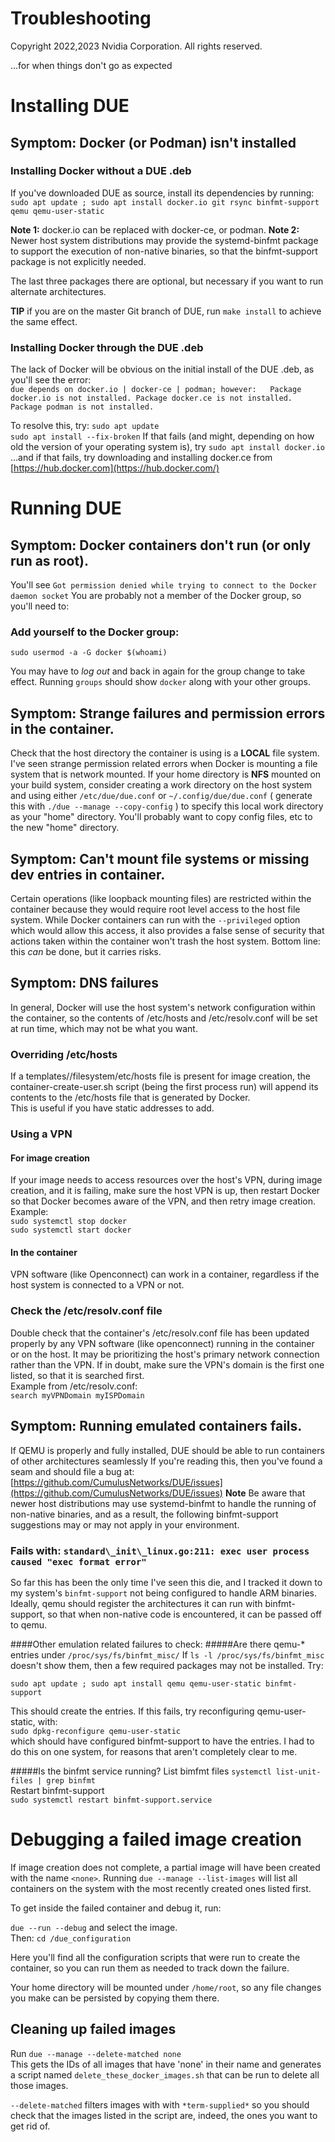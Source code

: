 # Troubleshooting
Copyright 2022,2023 Nvidia Corporation.  All rights reserved.

...for when things don't go as expected

# Installing DUE

## Symptom: Docker (or Podman) isn't installed

### Installing Docker without a DUE .deb
If you've downloaded DUE as source, install its dependencies by running:
`sudo apt update ; sudo apt install docker.io git rsync binfmt-support qemu qemu-user-static`    
  
**Note 1:**  docker.io can be replaced with docker-ce, or podman.
**Note 2:**  Newer host system distributions may provide the systemd-binfmt package to support
              the execution of non-native binaries, so that the binfmt-support package is not explicitly needed.

The last three packages there are optional, but necessary if you want to run alternate architectures.

**TIP** if you are on the master Git branch of DUE, run `make install` to achieve the same effect.

### Installing Docker through the DUE .deb
The lack of Docker will be obvious on the initial install of the DUE .deb, as you'll see the error:  
 `due depends on docker.io | docker-ce | podman; however:  
 Package docker.io is not installed.
 Package docker.ce is not installed.
 Package podman is not installed.`  

To resolve this, try:
`sudo apt update`  
`sudo apt install --fix-broken`
If that fails (and might, depending on how old the version of your operating system is), try
`sudo apt install docker.io`  
...and if that fails, try downloading and installing docker.ce from [https://hub.docker.com](https://hub.docker.com/)

# Running DUE

## Symptom: Docker containers don't run (or only run as root).
You'll see `Got permission denied while trying to connect to the Docker daemon socket`
You are probably not a member of the Docker group, so you'll need to:

### Add yourself to the Docker group:  
`sudo usermod -a -G docker $(whoami)`  

You may have to *log out* and back in again for the group change to take effect.
Running `groups` should show `docker` along with your other groups.

## Symptom: Strange failures and permission errors in the container.
Check that the host directory the container is using is a **LOCAL** file system.
I've seen strange permission related errors when Docker is mounting a file system
that is network mounted. If your home directory is **NFS** mounted on your
build system, consider creating a work directory on the host system and using
either `/etc/due/due.conf` or `~/.config/due/due.conf` ( generate this with `./due --manage --copy-config` )
to specify this local work directory as your "home" directory.
You'll probably want to copy config files, etc to the new "home" directory.

## Symptom: Can't mount file systems or missing dev entries in container.
Certain operations (like loopback mounting files) are restricted within the
container because they would require root level access to the host file system.
While Docker containers can run with the `--privileged` option which would
allow this access, it also provides a false sense of security that actions
taken within the container won't trash the host system.
Bottom line: this _can_ be done, but it carries risks.

## Symptom: DNS failures
In general, Docker will use the host system's network configuration within the container, so the contents of /etc/hosts and /etc/resolv.conf will be set at 
run time, which may not be what you want.  

### Overriding /etc/hosts  
If a templates/<target>/filesystem/etc/hosts file is present for image creation,
the container-create-user.sh script (being the first process run) will append
its contents to the /etc/hosts file that is generated by Docker.  
This is useful if you have static addresses to add.

### Using a VPN

#### For image creation
If your image needs to access resources over the host's VPN, during image creation,
and it is failing, make sure the host VPN is up, then restart Docker so that Docker becomes aware of the VPN, and then retry image creation.
Example:  
`sudo systemctl stop docker`  
`sudo systemctl start docker`  

#### In the container
VPN software (like Openconnect) can work in a container, regardless if the host system is connected to a VPN or not.

### Check the /etc/resolv.conf file
Double check that the container's /etc/resolv.conf file has been updated properly
by any VPN software (like openconnect) running in the container or on the host. It may be prioritizing the host's primary network connection rather than the VPN. If in doubt, make sure the VPN's domain is the first one listed, so that it is searched first.  
Example from /etc/resolv.conf:  
`search myVPNDomain myISPDomain`  


## Symptom: Running emulated containers fails.
If QEMU is properly and fully installed, DUE should be able to run containers
of other architectures seamlessly
If you're reading this, then you've found a seam and should file a bug at:
[https://github.com/CumulusNetworks/DUE/issues](https://github.com/CumulusNetworks/DUE/issues)
**Note** Be aware that newer host distributions may use systemd-binfmt to handle the running of non-native binaries,
and as a result, the following binfmt-support suggestions may or may not apply in your environment.

### Fails with: `standard\_init\_linux.go:211: exec user process caused "exec format error"`
So far this has been the only time I've seen this die, and I tracked it down to my system's
`binfmt-support` not being configured to handle ARM binaries. Ideally, qemu should register
the architectures it can run with binfmt-support, so that when non-native code is encountered,
it can be passed off to qemu.

####Other emulation related failures to check:
#####Are there qemu-* entries under `/proc/sys/fs/binfmt_misc/`
If  `ls -l /proc/sys/fs/binfmt_misc` doesn't show them, then a few required packages may not be installed. Try:

`sudo apt update ; sudo apt install qemu qemu-user-static binfmt-support`

This should create the entries. If this fails, try reconfiguring 
qemu-user-static, with:  
`sudo dpkg-reconfigure qemu-user-static`  
which should have configured binfmt-support to have the entries. I had to do this on one system, 
for reasons that aren't completely clear to me.

#####Is the binfmt service running? 
List bimfmt files
`systemctl list-unit-files | grep binfmt`  
Restart binfmt-support  
`sudo systemctl restart binfmt-support.service`  

# Debugging a failed image creation

If image creation does not complete, a partial image will have been created with the
name `<none>`. Running `due --manage --list-images` will list all containers on the 
system with the most recently created ones listed first.  

To get inside the failed container and debug it, run:  

`due --run --debug`  and select the image.  
Then:
`cd /due_configuration`

Here you'll find all the configuration scripts that were run to create the container,
so you can run them as needed to track down the failure.

Your home directory will be mounted under `/home/root`, so any file changes you make
can be persisted by copying them there.

## Cleaning up failed images
Run `due --manage --delete-matched none`  
This gets the IDs of all images that have 'none' in their name and generates 
a script named `delete_these_docker_images.sh` that can be run to delete all those images.

`--delete-matched` filters images with  with `*term-supplied*` so you should 
check that the images listed in the script are, indeed,
the ones you want to get rid of.  


